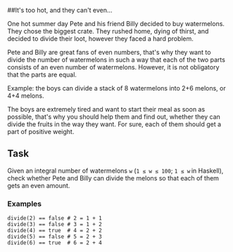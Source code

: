 ##It's too hot, and they can't even…

One hot summer day Pete and his friend Billy decided to buy watermelons. They chose the biggest crate. They rushed home, 
dying of thirst, and decided to divide their loot, however they faced a hard problem.

Pete and Billy are great fans of even numbers, that's why they want to divide the number of watermelons in such a way 
that each of the two parts consists of an even number of watermelons. However, it is not obligatory that the parts are equal.

Example: the boys can divide a stack of 8 watermelons into 2+6 melons, or 4+4 melons.

The boys are extremely tired and want to start their meal as soon as possible, that's why you should help them and find 
out, whether they can divide the fruits in the way they want. For sure, each of them should get a part of positive weight.

## Task

Given an integral number of watermelons `w` (`1 ≤ w ≤ 100`; `1 ≤ w` in Haskell), check whether Pete and Billy can divide the 
melons so that each of them gets an even amount.

### Examples

```
divide(2) == false # 2 = 1 + 1
divide(3) == false # 3 = 1 + 2
divide(4) == true  # 4 = 2 + 2
divide(5) == false # 5 = 2 + 3
divide(6) == true  # 6 = 2 + 4
```